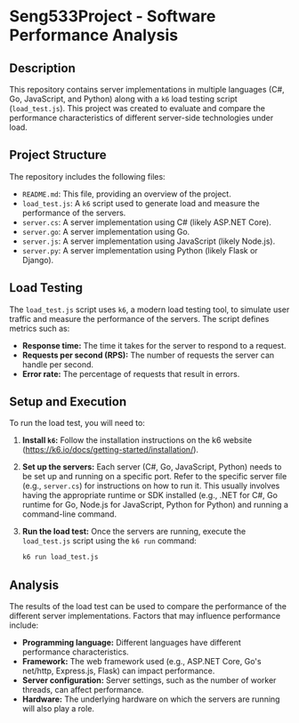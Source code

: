 # Seng533Project - Software Performance Analysis

## Description

This repository contains server implementations in multiple languages (C#, Go, JavaScript, and Python) along with a `k6` load testing script (`load_test.js`). This project was created to evaluate and compare the performance characteristics of different server-side technologies under load.

## Project Structure

The repository includes the following files:

* `README.md`: This file, providing an overview of the project.
* `load_test.js`: A `k6` script used to generate load and measure the performance of the servers.
* `server.cs`: A server implementation using C# (likely ASP.NET Core).
* `server.go`: A server implementation using Go.
* `server.js`: A server implementation using JavaScript (likely Node.js).
* `server.py`: A server implementation using Python (likely Flask or Django).

## Load Testing

The `load_test.js` script uses `k6`, a modern load testing tool, to simulate user traffic and measure the performance of the servers.  The script defines metrics such as:

* **Response time:** The time it takes for the server to respond to a request.
* **Requests per second (RPS):** The number of requests the server can handle per second.
* **Error rate:** The percentage of requests that result in errors.

## Setup and Execution

To run the load test, you will need to:

1.  **Install `k6`:** Follow the installation instructions on the k6 website (https://k6.io/docs/getting-started/installation/).
2.  **Set up the servers:** Each server (C#, Go, JavaScript, Python) needs to be set up and running on a specific port.  Refer to the specific server file (e.g., `server.cs`) for instructions on how to run it.  This usually involves having the appropriate runtime or SDK installed (e.g., .NET for C#, Go runtime for Go, Node.js for JavaScript, Python for Python) and running a command-line command.
3.  **Run the load test:** Once the servers are running, execute the `load_test.js` script using the `k6 run` command:

    ```bash
    k6 run load_test.js
    ```

## Analysis

The results of the load test can be used to compare the performance of the different server implementations.  Factors that may influence performance include:

* **Programming language:** Different languages have different performance characteristics.
* **Framework:** The web framework used (e.g., ASP.NET Core, Go's net/http, Express.js, Flask) can impact performance.
* **Server configuration:** Server settings, such as the number of worker threads, can affect performance.
* **Hardware:** The underlying hardware on which the servers are running will also play a role.
